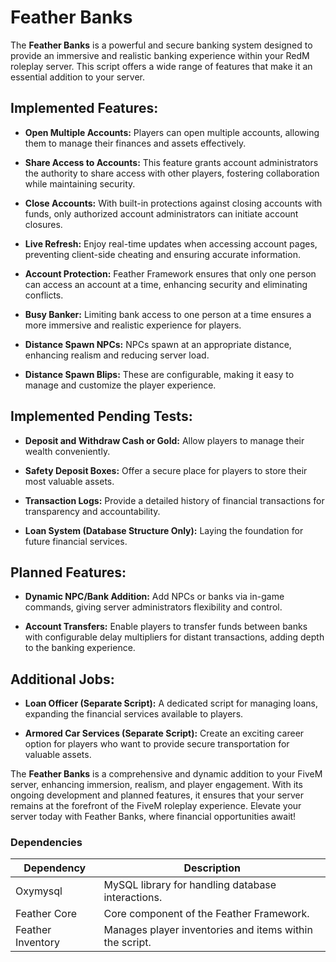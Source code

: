 # Feather Banks

The **Feather Banks** is a powerful and secure banking system designed to provide an immersive and realistic banking experience within your RedM roleplay server. This script offers a wide range of features that make it an essential addition to your server.

## Implemented Features:

-   **Open Multiple Accounts:** Players can open multiple accounts, allowing them to manage their finances and assets effectively.

-   **Share Access to Accounts:** This feature grants account administrators the authority to share access with other players, fostering collaboration while maintaining security.

-   **Close Accounts:** With built-in protections against closing accounts with funds, only authorized account administrators can initiate account closures.

-   **Live Refresh:** Enjoy real-time updates when accessing account pages, preventing client-side cheating and ensuring accurate information.

-   **Account Protection:** Feather Framework ensures that only one person can access an account at a time, enhancing security and eliminating conflicts.

-   **Busy Banker:** Limiting bank access to one person at a time ensures a more immersive and realistic experience for players.

-   **Distance Spawn NPCs:** NPCs spawn at an appropriate distance, enhancing realism and reducing server load.

-   **Distance Spawn Blips:** These are configurable, making it easy to manage and customize the player experience.

## Implemented Pending Tests:

-   **Deposit and Withdraw Cash or Gold:** Allow players to manage their wealth conveniently.

-   **Safety Deposit Boxes:** Offer a secure place for players to store their most valuable assets.

-   **Transaction Logs:** Provide a detailed history of financial transactions for transparency and accountability.

-   **Loan System (Database Structure Only):** Laying the foundation for future financial services.

## Planned Features:

-   **Dynamic NPC/Bank Addition:** Add NPCs or banks via in-game commands, giving server administrators flexibility and control.

-   **Account Transfers:** Enable players to transfer funds between banks with configurable delay multipliers for distant transactions, adding depth to the banking experience.

## Additional Jobs:

-   **Loan Officer (Separate Script):** A dedicated script for managing loans, expanding the financial services available to players.

-   **Armored Car Services (Separate Script):** Create an exciting career option for players who want to provide secure transportation for valuable assets.

The **Feather Banks** is a comprehensive and dynamic addition to your FiveM server, enhancing immersion, realism, and player engagement. With its ongoing development and planned features, it ensures that your server remains at the forefront of the FiveM roleplay experience. Elevate your server today with Feather Banks, where financial opportunities await!

### Dependencies

| Dependency        | Description                                             |
| ----------------- | ------------------------------------------------------- |
| Oxymysql          | MySQL library for handling database interactions.       |
| Feather Core      | Core component of the Feather Framework.                |
| Feather Inventory | Manages player inventories and items within the script. |
